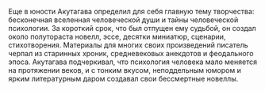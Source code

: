<!--2017-01-02 07:44:30-->
Еще в юности Акутагава определил для себя главную тему творчества: бесконечная вселенная человеческой души и тайны человеческой психологии. За короткий срок, что был отпущен ему судьбой, он создал около полутораста новелл, эссе, десятки миниатюр, сценарии, стихотворения. Материалы для многих своих произведений писатель черпал из старинных хроник, средневековых анекдотов и феодального эпоса. Акутагава подчеркивал, что психология человека мало меняется на протяжении веков, и с тонким вкусом, неподдельным юмором и ярким литературным даром создавал свои бессмертные новеллы.
